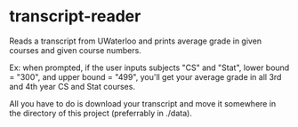 # transcript-reader
Reads a transcript from UWaterloo and prints average grade in given courses and given course numbers.

Ex: when prompted, if the user inputs subjects "CS" and "Stat", lower bound = "300", 
and upper bound = "499", you'll get your average grade in all 3rd and 4th year CS and Stat courses.

All you have to do is download your transcript and move it somewhere in the directory of this project (preferrably in ./data).

